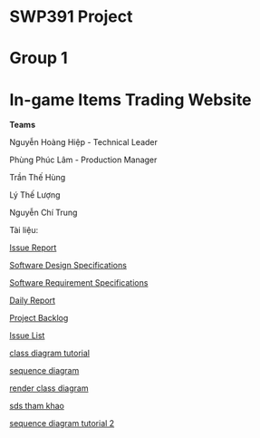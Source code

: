 # SWP391 Project
# Group 1 
# In-game Items Trading Website
  **Teams**
  
Nguyễn Hoàng Hiệp - Technical Leader

Phùng Phúc Lâm - Production Manager

Trần Thế Hùng 

Lý Thế Lượng

Nguyễn Chí Trung 

Tài liệu:

[Issue Report](https://docs.google.com/spreadsheets/d/18_pRTe3tch0cwlA75oSp4HELNh08VzHo/edit?fbclid=IwAR39G6n42gO9XPl48ZM9UkCvCsfVc3bnbAhCTRvZdCV10KL-dkoNG7uVMtA#gid=982133729)

[Software Design Specifications](https://docs.google.com/document/d/1TcwIWhHrKaECqe70mnsV8_mucIcPwoZA-GE4UoVo7OM/edit#heading=h.tyjcwt)

[Software Requirement Specifications](https://docs.google.com/document/d/17vkZqQKNwW8uvyz9gE7J0moQE1pAq2jaMNaCkiHZf04/edit)

[Daily Report](https://docs.google.com/spreadsheets/d/1VWTJeDWcJItloYncrRG8kqn6nCSnTeA0DwjpmOvqU2Y/edit#gid=0)

[Project Backlog](https://docs.google.com/spreadsheets/d/1zN-EBGGo1EgroNjnxDXLT6dBLO7TpAEP/edit#gid=199086574)

[Issue List](https://docs.google.com/spreadsheets/d/18_pRTe3tch0cwlA75oSp4HELNh08VzHo/edit?usp=sharing&ouid=107237669840405901934&rtpof=true&sd=true)

[class diagram tutorial](https://www.visual-paradigm.com/guide/uml-unified-modeling-language/uml-class-diagram-tutorial/)

[sequence diagram](https://www.visual-paradigm.com/guide/uml-unified-modeling-language/what-is-sequence-diagram/)

[render class diagram](https://www.visual-paradigm.com/tutorials/modelinginnetbeans.jsp)

[sds tham khao](https://docs.google.com/document/d/1MkbHOGkapnZgolGdPhC5oMmWCCvLlUjt53eqkY_FgjU/edit?fbclid=IwAR0P89l0iqoZYlYQiHEfd0sGX5s9KdXYzmz9xwn-4OGUOfLG7fB-boCqlwM)

[sequence diagram tutorial 2](https://developer.ibm.com/articles/the-sequence-diagram/)
